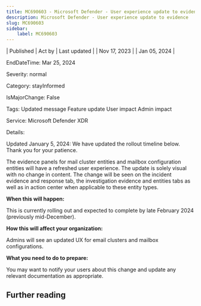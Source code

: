```yaml
---
title: MC690603 - Microsoft Defender - User experience update to evidence
description: Microsoft Defender - User experience update to evidence
slug: MC690603
sidebar:
    label: MC690603
---
```


| Published | Act by | Last updated |
| Nov 17, 2023 |  | Jan 05, 2024 |

EndDateTime: Mar 25, 2024

Severity: normal

Category: stayInformed

IsMajorChange: False

Tags: Updated message Feature update User impact Admin impact

Service: Microsoft Defender XDR

Details: 

<p>Updated January 5, 2024: We have updated the rollout timeline below. Thank you for your patience.</p><p>The evidence panels for mail cluster entities and mailbox configuration entities will have a refreshed user experience. The update is solely visual with no change in content. The change will be seen on the incident evidence and response tab, the investigation evidence and entities tabs as well as in action center when applicable to these entity types.</p><p><b>When this will happen:</b></p><p>This is currently rolling out and expected to complete by late February 2024 (previously mid-December).</p><p><b>How this will affect your organization:</b></p><p>Admins will see an updated UX for email clusters and mailbox configurations.</p><p><b>What you need to do to prepare:</b></p><p>You may want to notify your users about this change and update any relevant documentation as appropriate.</p>

## Further reading
